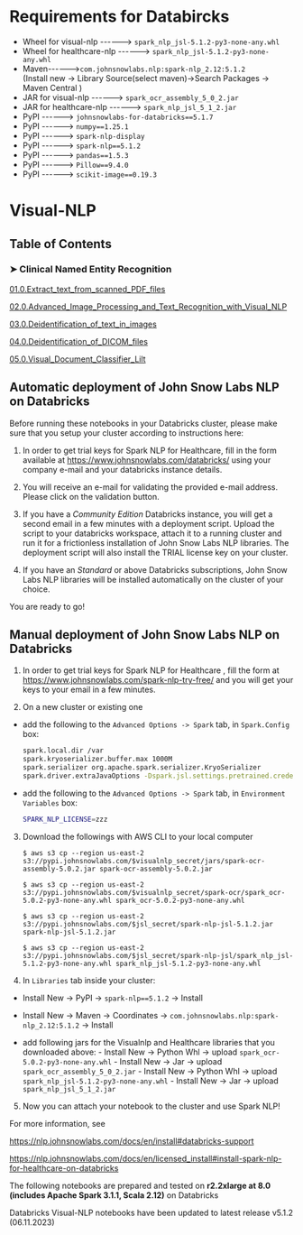# Requirements for Databircks



*   Wheel for visual-nlp ------> `spark_nlp_jsl-5.1.2-py3-none-any.whl`
*   Wheel for healthcare-nlp ------> `spark_nlp_jsl-5.1.2-py3-none-any.whl`
*   Maven------>`com.johnsnowlabs.nlp:spark-nlp_2.12:5.1.2` </br>
(Install new -> Library Source(select maven)->Search Packages -> Maven Central )
*   JAR for visual-nlp  ------> `spark_ocr_assembly_5_0_2.jar`
*   JAR for healthcare-nlp  ------> `spark_nlp_jsl_5_1_2.jar`
*   PyPI    ------> `johnsnowlabs-for-databricks==5.1.7`
*   PyPI    ------> `numpy==1.25.1`
*   PyPI    ------> `spark-nlp-display`
*   PyPI    ------> `spark-nlp==5.1.2`
*   PyPI    ------> `pandas==1.5.3`
*   PyPI    ------> `Pillow==9.4.0`
*   PyPI    ------> `scikit-image==0.19.3`




# **Visual-NLP**

## Table of Contents  

### ➤ Clinical Named Entity Recognition

[01.0.Extract_text_from_scanned_PDF_files ](https://colab.research.google.com/github/JohnSnowLabs/spark-nlp-workshop/blob/master/databricks/python/tutorials/visual_nlp_tutorials/01.0.Extract_text_from_scanned_PDF_files.ipynb)

[02.0.Advanced_Image_Processing_and_Text_Recognition_with_Visual_NLP ](https://colab.research.google.com/github/JohnSnowLabs/spark-nlp-workshop/blob/master/databricks/python/tutorials/visual_nlp_tutorials/02.0.Advanced_Image_Processing_and_Text_Recognition_with_Visual_NLP.ipynb)

[03.0.Deidentification_of_text_in_images ](https://colab.research.google.com/github/JohnSnowLabs/spark-nlp-workshop/blob/master/databricks/python/healthcare_tutorials_jsl/03.0.Deidentification_of_text_in_images.ipynb)

[04.0.Deidentification_of_DICOM_files ](https://colab.research.google.com/github/JohnSnowLabs/spark-nlp-workshop/blob/master/databricks/python/tutorials/visual_nlp_tutorials/04.0.Deidentification_of_DICOM_files.ipynb)

[05.0.Visual_Document_Classifier_Lilt ](https://colab.research.google.com/github/JohnSnowLabs/spark-nlp-workshop/blob/master/databricks/python/tutorials/)

## Automatic deployment of John Snow Labs NLP on Databricks

Before running these notebooks in your Databricks cluster, please make sure that you setup your cluster according to instructions here:

1. In order to get trial keys for Spark NLP for Healthcare, fill in the form available at https://www.johnsnowlabs.com/databricks/ using your company e-mail and your databricks instance details. 

2. You will receive an e-mail for validating the provided e-mail address. Please click on the validation button. 

3. If you have a *Community Edition* Databricks instance, you will get a second email in a few minutes with a deployment script. Upload the script to your databricks workspace, attach it to a running cluster and run it for a frictionless installation of John Snow Labs NLP libraries. The deployment script will also install the TRIAL license key on your cluster. 

4. If you have an *Standard* or above Databricks subscriptions, John Snow Labs NLP libraries will be installed automatically on the cluster of your choice. 

You are ready to go!


## Manual deployment of John Snow Labs NLP on Databricks

1. In order to get trial keys for Spark NLP for Healthcare
, fill the form at https://www.johnsnowlabs.com/spark-nlp-try-free/ and you will get your keys to your email in a few minutes.

2. On a new cluster or existing one

  - add the following to the `Advanced Options -> Spark` tab, in `Spark.Config` box:

    ```bash
    spark.local.dir /var
    spark.kryoserializer.buffer.max 1000M
    spark.serializer org.apache.spark.serializer.KryoSerializer
    spark.driver.extraJavaOptions -Dspark.jsl.settings.pretrained.credentials.secret_access_key=xxx -Dspark.jsl.settings.pretrained.credentials.access_key_id=yyy

    ```
  - add the following to the `Advanced Options -> Spark` tab, in `Environment Variables` box:

    ```bash
    SPARK_NLP_LICENSE=zzz
    ```

3. Download the followings with AWS CLI to your local computer

    `$ aws s3 cp --region us-east-2 s3://pypi.johnsnowlabs.com/$visualnlp_secret/jars/spark-ocr-assembly-5.0.2.jar spark-ocr-assembly-5.0.2.jar`

    `$ aws s3 cp --region us-east-2 s3://pypi.johnsnowlabs.com/$visualnlp_secret/spark-ocr/spark_ocr-5.0.2-py3-none-any.whl spark_ocr-5.0.2-py3-none-any.whl `

    `$ aws s3 cp --region us-east-2 s3://pypi.johnsnowlabs.com/$jsl_secret/spark-nlp-jsl-5.1.2.jar spark-nlp-jsl-5.1.2.jar`

    `$ aws s3 cp --region us-east-2 s3://pypi.johnsnowlabs.com/$jsl_secret/spark-nlp-jsl/spark_nlp_jsl-5.1.2-py3-none-any.whl spark_nlp_jsl-5.1.2-py3-none-any.whl `


4. In `Libraries` tab inside your cluster:

 - Install New -> PyPI -> `spark-nlp==5.1.2` -> Install
 - Install New -> Maven -> Coordinates -> `com.johnsnowlabs.nlp:spark-nlp_2.12:5.1.2` -> Install

 - add following jars for the Visualnlp and Healthcare libraries that you downloaded above:
        - Install New -> Python Whl -> upload `spark_ocr-5.0.2-py3-none-any.whl`
        - Install New -> Jar -> upload `spark_ocr_assembly_5_0_2.jar`
        - Install New -> Python Whl -> upload `spark_nlp_jsl-5.1.2-py3-none-any.whl`
        - Install New -> Jar -> upload `spark_nlp_jsl_5_1_2.jar`

5. Now you can attach your notebook to the cluster and use Spark NLP!

For more information, see

  https://nlp.johnsnowlabs.com/docs/en/install#databricks-support

  https://nlp.johnsnowlabs.com/docs/en/licensed_install#install-spark-nlp-for-healthcare-on-databricks

The following notebooks are prepared and tested on **r2.2xlarge at 8.0 (includes Apache Spark 3.1.1, Scala 2.12)** on Databricks

Databricks Visual-NLP notebooks have been updated to latest release v5.1.2 (06.11.2023)

